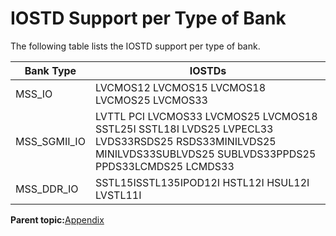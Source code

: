 # IOSTD Support per Type of Bank

The following table lists the IOSTD support per type of bank.

|**Bank Type**|**IOSTDs**|
|-------------|----------|
|MSS\_IO|LVCMOS12 LVCMOS15 LVCMOS18 LVCMOS25 LVCMOS33|
|MSS\_SGMII\_IO|LVTTL PCI LVCMOS33 LVCMOS25 LVCMOS18 SSTL25I SSTL18I LVDS25 LVPECL33 LVDS33RSDS25 RSDS33MINILVDS25 MINILVDS33SUBLVDS25 SUBLVDS33PPDS25 PPDS33LCMDS25 LCMDS33|
|MSS\_DDR\_IO|SSTL15ISSTL135IPOD12I HSTL12I HSUL12I LVSTL11I|

**Parent topic:**[Appendix](GUID-382B237D-CB25-4415-8DD3-3D9A73ABA9E4.md)

